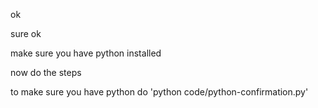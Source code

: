 ok

sure ok

make sure you have python installed

now do the steps


to make sure you have python do 'python code/python-confirmation.py'
